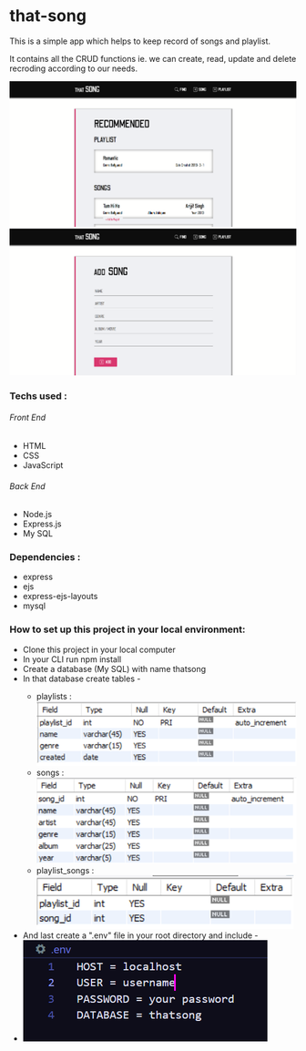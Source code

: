# that-song



<p>This is a simple app which helps to keep record of songs and playlist.</p>
<p>It contains all the CRUD functions ie. we can create, read, update and delete recroding according to our needs.</p>


<p>
    <img src="./sample1.png" alt="Sample 1">
    <img src="./sample2.png" alt="Sample 2">
</p>


<h3>Techs used :</h3>

<h6>Front End</h6>
<ul> 
    <li>HTML</li>
    <li>CSS</li>
    <li>JavaScript</li>
</ul>
<h6>Back End</h6>
<ul>
    <li>Node.js</li>
    <li>Express.js</li>
    <li>My SQL</li>
</ul>

<h3>Dependencies :</h3>
<ul>
  <li>express</li>
  <li>ejs</li>
  <li>express-ejs-layouts</li>
  <li>mysql</li>
</ul>



<h3>How to set up this project in your local environment: </h3>
<ul>
    <li>Clone this project in your local computer</li>
    <li>In your CLI run npm install</li>
    <li>Create a database (My SQL) with name thatsong</li>
    <li>In that database create tables - </li>
    <ul>
        <li>playlists : <img src="playlists.png"></li>
        <li>songs : <img src="songs.png"></li>
        <li>playlist_songs : <img src="playlist_songs.png"></li>
    </ul>
    <li>And last create a ".env" file in your root directory and include - </li>
    <li><img src="env.png"></li>
</ul>